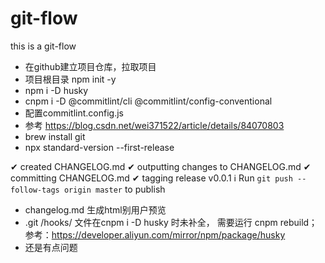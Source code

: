 <!--
 * @version: v0.0.1
 * @Author: hailong.chen
 * @Date: 2020-06-04 21:53:40
 * @LastEditors: hailong.chen
 * @LastEditTime: 2020-06-04 23:53:42
 * @Descripttion: 
--> 
# git-flow
this is a git-flow
- 在github建立项目仓库，拉取项目
- 项目根目录 npm init -y
- npm i -D husky
- cnpm i -D @commitlint/cli @commitlint/config-conventional
- 配置commitlint.config.js
- 参考 https://blog.csdn.net/wei371522/article/details/84070803
- brew install git
- npx standard-version --first-release

✔ created CHANGELOG.md
✔ outputting changes to CHANGELOG.md
✔ committing CHANGELOG.md
✔ tagging release v0.0.1
ℹ Run `git push --follow-tags origin master` to publish

- changelog.md 生成html别用户预览
- .git /hooks/ 文件在cnpm i -D husky 时未补全， 需要运行 cnpm rebuild；参考：https://developer.aliyun.com/mirror/npm/package/husky
- 还是有点问题